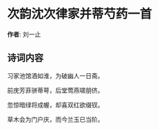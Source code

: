 # 次韵沈次律家并蒂芍药一首

**作者**: 刘一止

## 诗词内容

习家池馆酒如淮，为破幽人一日斋。

前庑芳菲骈蒂萼，后堂莺燕啸朋侪。

忽惊暗绿将成幄，却喜双红欲缀钗。

草木会为门户庆，而今兰玉已当阶。

